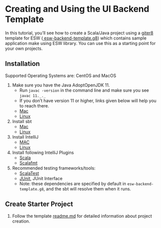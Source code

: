 # Creating and Using the UI Backend Template

In this tutorial, you’ll see how to create a Scala/Java project using a [giter8](http://www.foundweekends.org/giter8/) template for ESW ([
esw-backend-template.g8]($esw_backend_template.base_url$)) which contains sample application make using ESW library.
You can use this as a starting point for your own projects.

## Installation
Supported Operating Systems are: CentOS and MacOS

1. Make sure you have the Java AdoptOpenJDK 11.
    - Run  `javac -version`  in the command line and make sure you see  `javac 11._._`
    - If you don’t have version 11 or higher, links given below will help you to reach there.
    - [Mac](https://github.com/AdoptOpenJDK/homebrew-openjdk)
    - [Linux](https://adoptopenjdk.net/installation.html?variant=openjdk11&jvmVariant=hotspot)
2. Install sbt
    - [Mac](https://www.scala-sbt.org/1.x/docs/Installing-sbt-on-Mac.html)
    - [Linux](https://www.scala-sbt.org/1.x/docs/Installing-sbt-on-Linux.html)
3. Install IntelliJ
	- [MAC](https://www.jetbrains.com/idea/download/)
	- [Linux](https://www.jetbrains.com/idea/download/)
4. Install following IntelliJ Plugins
    - [Scala](https://plugins.jetbrains.com/plugin/1347-scala)
    - [Scalafmt](https://plugins.jetbrains.com/plugin/8236-scalafmt)
5. Recommended testing frameworks/tools:
	- [ScalaTest](https://www.scalatest.org/)
	- [JUnit](https://junit.org/junit4/), JUnit Interface
	- Note: these dependencies are specified by default in `esw-backend-template.g8`, and the sbt will resolve them when it runs.


## Create Starter Project
1. Follow the template [readme.md]($esw_backend_template.base_url$/README.md) for detailed information about project creation.
